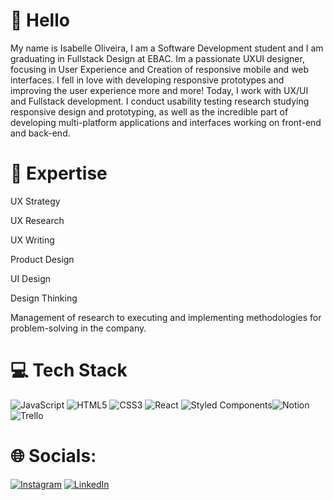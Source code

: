 
# 👋 Hello

My name is Isabelle Oliveira, I am a Software Development student and I am graduating in Fullstack Design at EBAC. Im a passionate UXUI designer, focusing in User Experience and Creation of responsive mobile and web interfaces.
I fell in love with developing responsive prototypes and improving the user experience more and more! Today, I work with UX/UI and Fullstack development. I conduct usability testing research studying responsive design and prototyping, as well as the incredible part of developing multi-platform applications and interfaces working on front-end and back-end.

# 🚀 Expertise

UX Strategy

UX Research

UX Writing

Product Design

UI Design

Design Thinking

Management of research to executing and implementing methodologies for problem-solving in the company.

# 💻 Tech Stack
![JavaScript](https://img.shields.io/badge/javascript-%23323330.svg?style=for-the-badge&logo=javascript&logoColor=%23F7DF1E) ![HTML5](https://img.shields.io/badge/html5-%23E34F26.svg?style=for-the-badge&logo=html5&logoColor=white) ![CSS3](https://img.shields.io/badge/css3-%231572B6.svg?style=for-the-badge&logo=css3&logoColor=white) ![React](https://img.shields.io/badge/react-%2320232a.svg?style=for-the-badge&logo=react&logoColor=%2361DAFB) ![Styled Components](https://img.shields.io/badge/styled--components-DB7093?style=for-the-badge&logo=styled-components&logoColor=white)![Notion](https://img.shields.io/badge/Notion-%23000000.svg?style=for-the-badge&logo=notion&logoColor=white) ![Trello](https://img.shields.io/badge/Trello-%23026AA7.svg?style=for-the-badge&logo=Trello&logoColor=white)

# 🌐 Socials:
[![Instagram](https://img.shields.io/badge/Instagram-%23E4405F.svg?logo=Instagram&logoColor=white)](https://www.instagram.com/https.lunario/)
 [![LinkedIn](https://img.shields.io/badge/LinkedIn-%230077B5.svg?logo=linkedin&logoColor=white)](https://www.linkedin.com/in/isabelle-oliveira-34391b219/)

